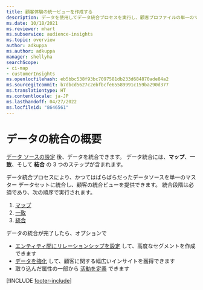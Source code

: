 ```yaml
---
title: 顧客体験の統一ビューを作成する
description: データを使用してデータ統合プロセスを実行し、顧客プロファイルの単一のマスター データセットを作成します。
ms.date: 10/18/2021
ms.reviewer: mhart
ms.subservice: audience-insights
ms.topic: overview
author: adkuppa
ms.author: adkuppa
manager: shellyha
searchScope:
- ci-map
- customerInsights
ms.openlocfilehash: eb5bbc538f93bc7097581db233d684870ade84a2
ms.sourcegitcommit: b7dbcd5627c2ebfbcfe65589991c159ba290d377
ms.translationtype: HT
ms.contentlocale: ja-JP
ms.lasthandoff: 04/27/2022
ms.locfileid: "8646561"
---
```

# <a name="data-unification-overview"></a>データの統合の概要

[データ ソースの設定](data-sources.md) 後、データを統合できます。 データ統合には、**マップ**、**一致**、そして **結合** の 3 つのステップが含まれます。

データ統合プロセスにより、かつてはばらばらだったデータソースを単一のマスター データセットに統合し、顧客の統合ビューを提供できます。 統合段階は必須であり、次の順序で実行されます。

1. [マップ](map-entities.md)
2. [一致](match-entities.md)
3. [統合](merge-entities.md)

データの統合が完了したら、オプションで

- [エンティティ間にリレーションシップを設定](relationships.md) して、高度なセグメントを作成できます
- [データを強化](enrichment-hub.md) して、顧客に関する幅広いインサイトを獲得できます
- 取り込んだ属性の一部から [活動を定義](activities.md) できます


[!INCLUDE [footer-include](includes/footer-banner.md)]